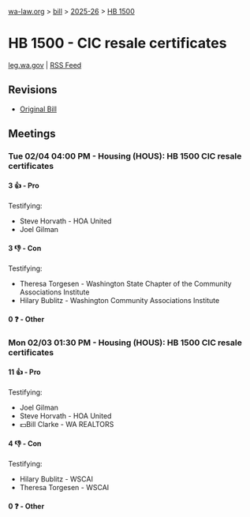 [wa-law.org](/) > [bill](/bill/) > [2025-26](/bill/2025-26/) > [HB 1500](/bill/2025-26/hb/1500/)

# HB 1500 - CIC resale certificates
[leg.wa.gov](https://app.leg.wa.gov/billsummary?BillNumber=1500&Year=2025&Initiative=false) | [RSS Feed](./rss.xml)

## Revisions
* [Original Bill](1/)

## Meetings
### Tue 02/04 04:00 PM - Housing (HOUS): HB 1500 CIC resale certificates
#### 3 👍 - Pro
Testifying:
* Steve Horvath - HOA United
* Joel Gilman

#### 3 👎 - Con
Testifying:
* Theresa Torgesen - Washington State Chapter of the Community Associations Institute
* Hilary Bublitz - Washington Community Associations Institute

#### 0 ❓ - Other

### Mon 02/03 01:30 PM - Housing (HOUS): HB 1500 CIC resale certificates
#### 11 👍 - Pro
Testifying:
* Joel Gilman
* Steve Horvath - HOA United
* 💵Bill Clarke - WA REALTORS

#### 4 👎 - Con
Testifying:
* Hilary Bublitz - WSCAI
* Theresa Torgesen - WSCAI

#### 0 ❓ - Other
